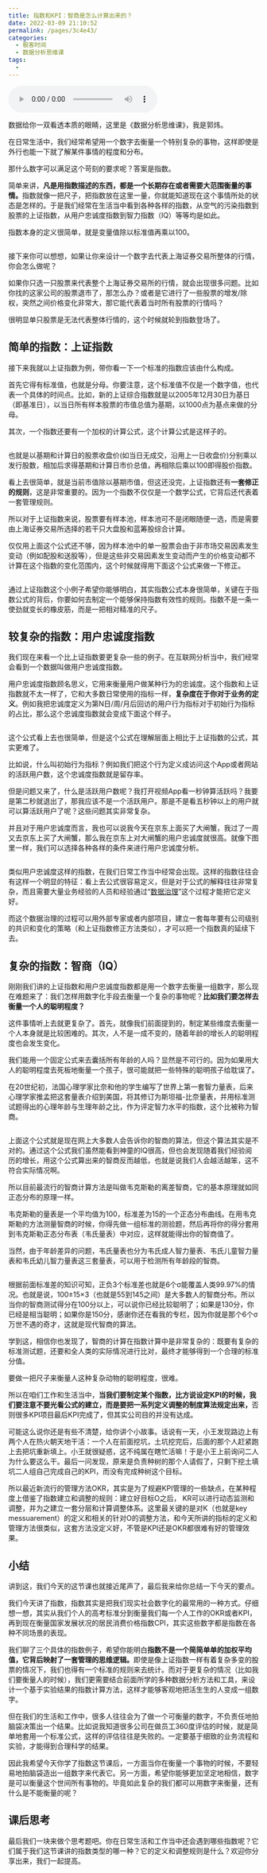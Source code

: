 ```yaml
---
title: 指数和KPI：智商是怎么计算出来的？
date: 2022-03-09 21:10:52
permalink: /pages/3c4e43/
categories:
  - 极客时间
  - 数据分析思维课
tags:
  - 
---
```

<audio title="10.指数和KPI：智商是怎么计算出来的？" src="https://static001.geekbang.org/resource/audio/5d/3a/5d67de0ffe8630702a2818e3feffe73a.mp3" controls="controls"></audio> 
<p>数据给你一双看透本质的眼睛，这里是《数据分析思维课》，我是郭炜。</p><p>在日常生活中，我们经常希望用一个数字去衡量一个特别复杂的事物，这样即使是外行也能一下就了解某件事情的程度和分布。</p><p>那什么数字可以满足这个苛刻的要求呢？答案是指数。</p><p>简单来讲，<strong>凡是用指数描述的东西，都是一个长期存在或者需要大范围衡量的事情。</strong>指数就像一把尺子，把指数放在这里一量，你就能知道现在这个事情所处的状态是怎样的。于是我们经常在生活当中看到各种各样的指数，从空气的污染指数到股票的上证指数，从用户忠诚度指数到智力指数（IQ）等等均是如此。</p><p>指数本身的定义很简单，就是变量值除以标准值再乘以100。</p><p><img src="https://static001.geekbang.org/resource/image/c0/7c/c05b0eb180df22062295d64ae422847c.jpg?wh=1142x640" alt=""></p><p>接下来你可以想想，如果让你来设计一个数字去代表上海证券交易所整体的行情，你会怎么做呢？</p><p>如果你只选一只股票来代表整个上海证券交易所的行情，就会出现很多问题。比如你找的这家公司的股票退市了，那怎么办？或者是它进行了一些股票的增发/除权，突然之间价格变化非常大，那它能代表着当时所有股票的行情吗？</p><p>很明显单只股票是无法代表整体行情的，这个时候就轮到指数登场了。</p><h2>简单的指数：上证指数</h2><p>接下来我就以上证指数为例，带你看一下一个标准的指数应该由什么构成。</p><p>首先它得有标准值，也就是分母。你要注意，这个标准值不仅是一个数字值，也代表一个具体的时间点。比如，新的上证综合指数就是以2005年12月30日为基日（即基准日），以当日所有样本股票的市值总值为基期，以1000点为基点来做的分母。</p><!-- [[[read_end]]] --><p>其次，一个指数还要有一个加权的计算公式，这个计算公式是这样子的。</p><p><img src="https://static001.geekbang.org/resource/image/a0/4b/a09607b058f6aae6c57cb46708f3d24b.jpg?wh=1142x640" alt=""></p><p>也就是以基期和计算日的股票收盘价(如当日无成交，沿用上一日收盘价)分别乘以发行股数，相加后求得基期和计算日市价总值，再相除后乘以100即得股价指数。</p><p>看上去很简单，就是当前市值除以基期市值，但这还没完，上证指数还有<strong>一套修正的规则</strong>，这是非常重要的。因为一个指数不仅仅是一个数学公式，它背后还代表着一套管理规则。</p><p>所以对于上证指数来说，股票要有样本池，样本池可不是闭眼随便一选，而是需要由上海证券交易所选择的若干只大盘股和蓝筹股综合计算。</p><p>仅仅用上面这个公式还不够，因为样本池中的单一股票会由于非市场交易因素发生变动（例如配股和送股等），但是这些非交易因素发生变动而产生的价格变动都不计算在这个指数的变化范围内，这个时候就得用下面这个公式来做一下修正。</p><p><img src="https://static001.geekbang.org/resource/image/c2/97/c2a6d69b5c7f34b5c76496f94dff2597.jpg?wh=1142x640" alt=""></p><p>通过上证指数这个小例子希望你能够明白，其实指数公式本身很简单，关键在于指数公式的背后，你要如何去制定一个能够保持指数有效性的规则。指数不是一条一使劲就变长的橡皮筋，而是一把相对精准的尺子。</p><h2>较复杂的指数：用户忠诚度指数</h2><p>我们现在来看一个比上证指数要更复杂一些的例子。在互联网分析当中，我们经常会看到一个数据叫做用户忠诚度指数。</p><p>用户忠诚度指数顾名思义，它用来衡量用户做某种行为的忠诚度。这个指数和上证指数就不太一样了，它和大多数日常使用的指标一样，<strong>复杂度在于你对于业务的定义</strong>。例如我把忠诚度定义为第N日/周/月后回访的用户行为指标对于初始行为指标的占比，那么这个忠诚度指数就会变成下面这个样子。</p><p><img src="https://static001.geekbang.org/resource/image/3c/c3/3cf2cd9e6aa1bb931a0226b8cb3639c3.jpg?wh=1142x640" alt=""></p><p>这个公式看上去也很简单，但是这个公式在理解层面上相比于上证指数的公式，其实更难了。</p><p>比如说，什么叫初始行为指标？例如我们把这个行为定义成访问这个App或者网站的活跃用户数，这个忠诚度指数就是留存率。</p><p>但是问题又来了，什么是活跃用户数呢？我打开视频App看一秒钟算活跃吗？我要是第二秒就退出了，那我应该不是一个活跃用户。那是不是看五秒钟以上的用户就可以算活跃用户了呢？这些问题其实非常复杂。</p><p>并且对于用户忠诚度而言，我也可以说我今天在京东上面买了大闸蟹，我过了一周又去京东上买了大闸蟹，那么我在京东上对大闸蟹的用户忠诚度就很高。就像下图里一样，我们可以选择各种各样的条件来进行用户忠诚度分析。</p><p><img src="https://static001.geekbang.org/resource/image/ab/1f/abe87e14361da78828a2157dd4d13f1f.png?wh=1165x763" alt=""></p><p>类似用户忠诚度这样的指数，在我们日常工作当中经常会出现。这样的指数往往会有这样一个明显的特征：看上去公式很容易定义，但是对于公式的解释往往非常复杂，而且需要大量业务经验的人员和经验通过“<a href="https://www.infoq.cn/article/ubch5bdk2twgdo5x*uzn">数据治理</a>”这个过程才能把它定义好。</p><p>而这个数据治理的过程可以用外部专家或者内部项目，建立一套每年要有公司级别的共识和变化的策略（和上证指数修正方法类似），才可以把一个指数真的延续下去。</p><h2>复杂的指数：智商（IQ）</h2><p>刚刚我们讲的上证指数和用户忠诚度指数都是用一个数字去衡量一组数字，那么现在难题来了：我们怎样用数字化手段去衡量一个复杂的事物呢？<strong>比如我们要怎样去衡量一个人的聪明程度？</strong></p><p>这件事情听上去就更复杂了。首先，就像我们前面提到的，制定某些维度去衡量一个人本身就是比较困难的。其次，人不是一成不变的，随着年龄的增长人的聪明程度也会发生变化。</p><p>我们能用一个固定公式来去囊括所有年龄的人吗？显然是不可行的。因为如果用大人的聪明程度去死板地衡量一个孩子，很可能就把一些特殊的聪明孩子给耽误了。</p><p>在20世纪初，法国心理学家比奈和他的学生编写了世界上第一套智力量表，后来心理学家推孟把这套量表介绍到美国，将其修订为斯坦福-比奈量表，并用标准测试题得出的心理年龄与生理年龄之比，作为评定智力水平的指数，这个比被称为智商。</p><p><img src="https://static001.geekbang.org/resource/image/7a/c2/7ae3281d1a7e82705ebca08f7e1460c2.jpg?wh=1142x640" alt=""></p><p>上面这个公式就是现在网上大多数人会告诉你的智商的算法，但这个算法其实是不对的。通过这个公式我们虽然能看到神童的IQ很高，但也会发现随着我们经验阅历的增长，用这个公式算出来的智商反而越低，也就是说我们人会越活越笨，这不符合实际情况啊。</p><p>所以目前最流行的智商计算方法是叫做韦克斯勒的离差智商，它的基本原理就如同正态分布的原理一样。</p><p>韦克斯勒的量表是一个平均值为100，标准差为15的一个正态分布曲线。在用韦克斯勒的方法测量智商的时候，你得先做一组标准的测验题，然后再将你的得分套用到韦克斯勒正态分布表（韦氏量表）中对应，这样就能得出你的智商值了。</p><p>当然，由于年龄差异的问题，韦氏量表也分为韦氏成人智力量表、韦氏儿童智力量表和韦氏幼儿智力量表这三套量表，可以用于检测所有年龄段的智商。</p><p><img src="https://static001.geekbang.org/resource/image/da/5a/daa87dacea5630178bc845e0cda3615a.png?wh=1383x903" alt=""></p><p>根据前面标准差的知识可知，正负3个标准差也就是6个σ能覆盖人类99.97%的情况。也就是说，100±15×3（也就是55到145之间）是大多数人的智商分布。所以当你的智商测试得分在100分以上，可以说你已经比较聪明了；如果是130分，你已经是相当聪明；如果你是150分，感谢你还在看我的专栏，因为你就是那个6个σ万世不遇的奇才，这就是现代智商的算法。</p><p>学到这，相信你也发现了，智商的计算在指数计算中是非常复杂的：既要有复杂的标准测试题，还要和全人类的实际情况进行比对，最终才能够得到一个合理的标准分值。</p><p>要做一把尺子来衡量人这种复杂动物的聪明程度，很难。</p><p>所以在咱们工作和生活当中，<strong>当我们要制定某个指数，比方说设定KPI的时候，我们要注意不要光看公式的建立，而是要把一系列定义调整的制度算法规定出来，</strong>否则很多KPI项目最后KPI完成了，但其实公司目的并没有达成。</p><p>可能这么说你还是有些不清楚，给你讲个小故事。话说有一天，小王发现路边上有两个人在热火朝天地干活：一个人在前面挖坑，土坑挖完后，后面的那个人赶紧跑上去把坑重新填上。小王就很疑惑，这不纯属在瞎忙活嘛！于是小王上前询问二人为什么要这么干。最后一问发现，原来是负责种树的那个人请假了，只剩下挖土填坑二人组自己完成自己的KPI，而没有完成种树这个目标。</p><p>所以最近新流行的管理方法OKR，其实是为了规避KPI管理的一些缺点，在某种程度上借鉴了指数建立和调整的规则：建立好目标O之后， KR可以进行动态监测和调整，并为之建立一套分层和计算调整体系。这里最关键的是对K（也就是key messuarement）的定义和相关的针对O的调整方法，和今天所讲的指标的定义和管理方法很类似，这套方法没定义好，不管是KPI还是OKR都很难有好的管理效果。</p><h2>小结</h2><p>讲到这，我们今天的这节课也就接近尾声了，最后我来给你总结一下今天的要点。</p><p>我们今天讲了指数，指数其实是把我们现实社会数字化的最常用的一种方式。仔细想一想，其实从我们个人的高考标准分到衡量我们每一个人工作的OKR或者KPI，再到现在衡量国家发展状况的居民消费价格指数CPI，其实这些数字都是指数在各种不同场景的表现。</p><p>我们聊了三个具体的指数例子，希望你能明白<strong>指数不是一个简简单单的加权平均值，它背后映射了一套管理的思维逻辑。</strong>即使是像上证指数一样有着复杂多变的股票的情况下，我们也得有一个标准的规则来去统计。而对于更复杂的情况（比如我们要衡量人的时候），我们更需要结合前面所学的多种数据分析方法和工具，来设计一个基于实验结果的指数计算方法，这样才能够客观地把活生生的人变成一组数字。</p><p>但在我们的生活和工作中，很多人往往会为了做一个可衡量的数字，不负责任地拍脑袋决策出一个结果。比如说我知道很多公司在做员工360度评估的时候，就是简单地套用一个标准公式，这样的评估往往是失败的。一定要基于细致的业务流程和实验，才能得到合理科学的结果。</p><p>因此我希望今天你学了指数这节课后，一方面当你在衡量一个事物的时候，不要轻易地拍脑袋造出一组数字来代表它。另一方面，希望你能够更加坚定地相信，数字是可以衡量这个世间所有事物的。毕竟如此复杂的我们都可以用数字来衡量，还有什么是不能衡量的呢？</p><h2>课后思考</h2><p>最后我们一块来做个思考题吧。你在日常生活和工作当中还会遇到哪些指数呢？它们属于我们这节课讲的指数类型的哪一种？它的定义和调整规则是什么？欢迎你分享出来，我们一起提高。</p>